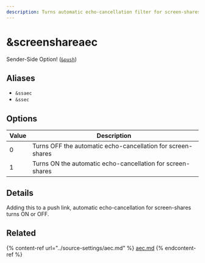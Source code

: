 ```yaml
---
description: Turns automatic echo-cancellation filter for screen-shares ON or OFF
---
```


# \&screenshareaec

Sender-Side Option! ([`&push`](../source-settings/push.md))

## Aliases

* `&ssaec`
* `&ssec`

## Options

| Value | Description                                                 |
| ----- | ----------------------------------------------------------- |
| 0     | Turns OFF the automatic echo-cancellation for screen-shares |
| 1     | Turns ON the automatic echo-cancellation for screen-shares  |

## Details

Adding this to a push link, automatic echo-cancellation for screen-shares turns ON or OFF.

## Related

{% content-ref url="../source-settings/aec.md" %}
[aec.md](../source-settings/aec.md)
{% endcontent-ref %}
